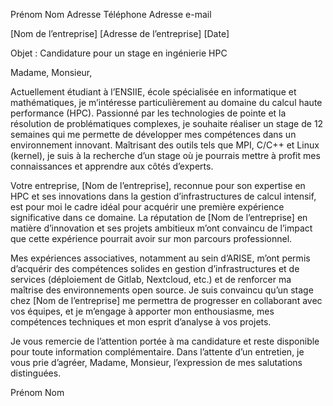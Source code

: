 Prénom Nom
Adresse
Téléphone
Adresse e-mail

[Nom de l’entreprise]
[Adresse de l’entreprise]
[Date]

Objet : Candidature pour un stage en ingénierie HPC

Madame, Monsieur,

Actuellement étudiant à l’ENSIIE, école spécialisée en informatique et mathématiques, je m’intéresse particulièrement au domaine du calcul haute performance (HPC). Passionné par les technologies de pointe et la résolution de problématiques complexes, je souhaite réaliser un stage de 12 semaines qui me permette de développer mes compétences dans un environnement innovant. Maîtrisant des outils tels que MPI, C/C++ et Linux (kernel), je suis à la recherche d’un stage où je pourrais mettre à profit mes connaissances et apprendre aux côtés d’experts.

Votre entreprise, [Nom de l’entreprise], reconnue pour son expertise en HPC et ses innovations dans la gestion d’infrastructures de calcul intensif, est pour moi le cadre idéal pour acquérir une première expérience significative dans ce domaine. La réputation de [Nom de l’entreprise] en matière d’innovation et ses projets ambitieux m’ont convaincu de l’impact que cette expérience pourrait avoir sur mon parcours professionnel.

Mes expériences associatives, notamment au sein d’ARISE, m’ont permis d’acquérir des compétences solides en gestion d’infrastructures et de services (déploiement de Gitlab, Nextcloud, etc.) et de renforcer ma maîtrise des environnements open source. Je suis convaincu qu’un stage chez [Nom de l’entreprise] me permettra de progresser en collaborant avec vos équipes, et je m’engage à apporter mon enthousiasme, mes compétences techniques et mon esprit d’analyse à vos projets.

Je vous remercie de l’attention portée à ma candidature et reste disponible pour toute information complémentaire. Dans l’attente d’un entretien, je vous prie d’agréer, Madame, Monsieur, l’expression de mes salutations distinguées.

Prénom Nom
